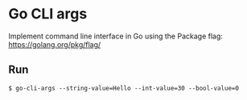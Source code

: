 # Go CLI args

Implement command line interface in Go using the Package flag:
https://golang.org/pkg/flag/

## Run
    $ go-cli-args --string-value=Hello --int-value=30 --bool-value=0
